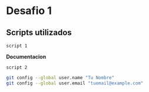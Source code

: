 # Desafio 1


## Scripts utilizados

```
script 1
```


**Documentacion**
```
script 2
```


```sh
git config --global user.name "Tu Nombre"
git config --global user.email "tuemail@example.com"
```